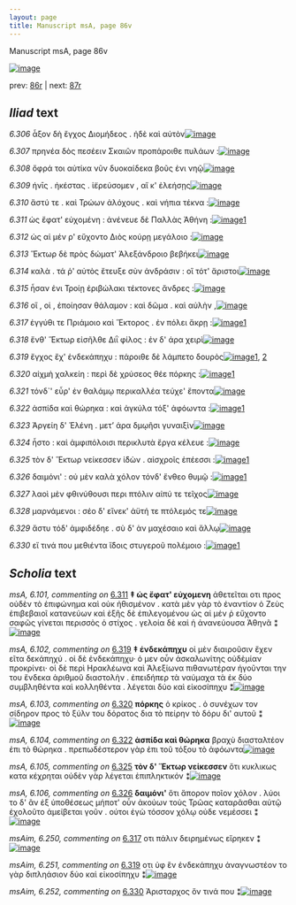 ```yaml
---
layout: page
title: Manuscript msA, page 86v
---
```


Manuscript msA, page 86v

[![image](http://www.homermultitext.org/iipsrv?OBJ=IIP,1.0&FIF=/project/homer/pyramidal/deepzoom/hmt/vaimg/2017a/VA086VN_0589.tif&WID=100&CVT=JPEG)](http://www.homermultitext.org/ict2/?urn=urn:cite2:hmt:vaimg.2017a:VA086VN_0589)

prev:  [86r](../86r/) | next:  [87r](../87r/)

## *Iliad* text

*6.306* <a id="6.306"/> ἆξον δὴ ἔγχος Διομήδεος . ἠδὲ καὶ αὐτὸν[![image](http://www.homermultitext.org/iipsrv?OBJ=IIP,1.0&FIF=/project/homer/pyramidal/deepzoom/hmt/vaimg/2017a/VA086VN_0589.tif&RGN=0.413,0.2254,0.397,0.0331&WID=1000&CVT=JPEG)](http://www.homermultitext.org/ict2/?urn=urn:cite2:hmt:vaimg.2017a:VA086VN_0589@0.413,0.2254,0.397,0.0331)

*6.307* <a id="6.307"/> πρηνέα δὸς πεσέειν Σκαιῶν προπάροιθε πυλάων :[![image](http://www.homermultitext.org/iipsrv?OBJ=IIP,1.0&FIF=/project/homer/pyramidal/deepzoom/hmt/vaimg/2017a/VA086VN_0589.tif&RGN=0.418,0.2442,0.445,0.0346&WID=1000&CVT=JPEG)](http://www.homermultitext.org/ict2/?urn=urn:cite2:hmt:vaimg.2017a:VA086VN_0589@0.418,0.2442,0.445,0.0346)

*6.308* <a id="6.308"/> ὄφρά τοι αὐτίκα νῦν δυοκαίδεκα βοῦς ἐνι νηῷ[![image](http://www.homermultitext.org/iipsrv?OBJ=IIP,1.0&FIF=/project/homer/pyramidal/deepzoom/hmt/vaimg/2017a/VA086VN_0589.tif&RGN=0.421,0.2615,0.445,0.0346&WID=1000&CVT=JPEG)](http://www.homermultitext.org/ict2/?urn=urn:cite2:hmt:vaimg.2017a:VA086VN_0589@0.421,0.2615,0.445,0.0346)

*6.309* <a id="6.309"/> ήνῑς . ἠκέστας . ἱ̈ερεύσομεν , αἴ κ' ἐλεήσῃς[![image](http://www.homermultitext.org/iipsrv?OBJ=IIP,1.0&FIF=/project/homer/pyramidal/deepzoom/hmt/vaimg/2017a/VA086VN_0589.tif&RGN=0.421,0.2825,0.445,0.0346&WID=1000&CVT=JPEG)](http://www.homermultitext.org/ict2/?urn=urn:cite2:hmt:vaimg.2017a:VA086VN_0589@0.421,0.2825,0.445,0.0346)

*6.310* <a id="6.310"/> ἄστύ τε . καὶ Τρώων ἀλόχους . καὶ νήπια τέκνα :[![image](http://www.homermultitext.org/iipsrv?OBJ=IIP,1.0&FIF=/project/homer/pyramidal/deepzoom/hmt/vaimg/2017a/VA086VN_0589.tif&RGN=0.424,0.3013,0.445,0.0346&WID=1000&CVT=JPEG)](http://www.homermultitext.org/ict2/?urn=urn:cite2:hmt:vaimg.2017a:VA086VN_0589@0.424,0.3013,0.445,0.0346)

*6.311* <a id="6.311"/> ὡς ἔφατ' εὐχομένη : ἀνένευε δὲ Παλλὰς Ἀθήνη :[![image](http://www.homermultitext.org/iipsrv?OBJ=IIP,1.0&FIF=/project/homer/pyramidal/deepzoom/hmt/vaimg/2017a/VA086VN_0589.tif&RGN=0.422,0.3201,0.445,0.0346&WID=1000&CVT=JPEG)](http://www.homermultitext.org/ict2/?urn=urn:cite2:hmt:vaimg.2017a:VA086VN_0589@0.422,0.3201,0.445,0.0346)[1](#msA_6.101)

*6.312* <a id="6.312"/> ὡς αἱ μέν ρ' εὔχοντο Διὸς κούρῃ μεγάλοιο :[![image](http://www.homermultitext.org/iipsrv?OBJ=IIP,1.0&FIF=/project/homer/pyramidal/deepzoom/hmt/vaimg/2017a/VA086VN_0589.tif&RGN=0.419,0.3403,0.445,0.0346&WID=1000&CVT=JPEG)](http://www.homermultitext.org/ict2/?urn=urn:cite2:hmt:vaimg.2017a:VA086VN_0589@0.419,0.3403,0.445,0.0346)

*6.313* <a id="6.313"/> Ἕκτωρ δὲ πρὸς δώματ' Ἀλεξάνδροιο βεβήκει[![image](http://www.homermultitext.org/iipsrv?OBJ=IIP,1.0&FIF=/project/homer/pyramidal/deepzoom/hmt/vaimg/2017a/VA086VN_0589.tif&RGN=0.42,0.3584,0.445,0.0346&WID=1000&CVT=JPEG)](http://www.homermultitext.org/ict2/?urn=urn:cite2:hmt:vaimg.2017a:VA086VN_0589@0.42,0.3584,0.445,0.0346)

*6.314* <a id="6.314"/> καλὰ . τά ῥ' αὐτὸς ἔτευξε σὺν ἀνδράσιν : οἳ τότ' ἄριστοι[![image](http://www.homermultitext.org/iipsrv?OBJ=IIP,1.0&FIF=/project/homer/pyramidal/deepzoom/hmt/vaimg/2017a/VA086VN_0589.tif&RGN=0.44,0.3772,0.445,0.0346&WID=1000&CVT=JPEG)](http://www.homermultitext.org/ict2/?urn=urn:cite2:hmt:vaimg.2017a:VA086VN_0589@0.44,0.3772,0.445,0.0346)

*6.315* <a id="6.315"/> ἦσαν ἐνι Τροίῃ ἐριβώλακι τέκτονες ἄνδρες :[![image](http://www.homermultitext.org/iipsrv?OBJ=IIP,1.0&FIF=/project/homer/pyramidal/deepzoom/hmt/vaimg/2017a/VA086VN_0589.tif&RGN=0.432,0.3982,0.445,0.0346&WID=1000&CVT=JPEG)](http://www.homermultitext.org/ict2/?urn=urn:cite2:hmt:vaimg.2017a:VA086VN_0589@0.432,0.3982,0.445,0.0346)

*6.316* <a id="6.316"/> οἵ , οἱ , ἐποίησαν θάλαμον : καὶ δῶμα . καὶ αὐλὴν ,[![image](http://www.homermultitext.org/iipsrv?OBJ=IIP,1.0&FIF=/project/homer/pyramidal/deepzoom/hmt/vaimg/2017a/VA086VN_0589.tif&RGN=0.428,0.4162,0.445,0.0346&WID=1000&CVT=JPEG)](http://www.homermultitext.org/ict2/?urn=urn:cite2:hmt:vaimg.2017a:VA086VN_0589@0.428,0.4162,0.445,0.0346)

*6.317* <a id="6.317"/> ἐγγύθι τε Πριάμοιο καὶ Ἕκτορος . ἐν πόλει ἄκρῃ :[![image](http://www.homermultitext.org/iipsrv?OBJ=IIP,1.0&FIF=/project/homer/pyramidal/deepzoom/hmt/vaimg/2017a/VA086VN_0589.tif&RGN=0.431,0.4358,0.445,0.0346&WID=1000&CVT=JPEG)](http://www.homermultitext.org/ict2/?urn=urn:cite2:hmt:vaimg.2017a:VA086VN_0589@0.431,0.4358,0.445,0.0346)[1](#msAim_6.250)

*6.318* <a id="6.318"/> ἔνθ' Ἕκτωρ εἰσῆλθε Διῒ φίλος : ἐν δ' άρα χειρὶ[![image](http://www.homermultitext.org/iipsrv?OBJ=IIP,1.0&FIF=/project/homer/pyramidal/deepzoom/hmt/vaimg/2017a/VA086VN_0589.tif&RGN=0.436,0.4515,0.445,0.0346&WID=1000&CVT=JPEG)](http://www.homermultitext.org/ict2/?urn=urn:cite2:hmt:vaimg.2017a:VA086VN_0589@0.436,0.4515,0.445,0.0346)

*6.319* <a id="6.319"/> ἔγχος ἔχ' ἑνδεκάπηχυ : πάροιθε δὲ λάμπετο δουρὸς[![image](http://www.homermultitext.org/iipsrv?OBJ=IIP,1.0&FIF=/project/homer/pyramidal/deepzoom/hmt/vaimg/2017a/VA086VN_0589.tif&RGN=0.436,0.4718,0.445,0.0346&WID=1000&CVT=JPEG)](http://www.homermultitext.org/ict2/?urn=urn:cite2:hmt:vaimg.2017a:VA086VN_0589@0.436,0.4718,0.445,0.0346)[1](#msA_6.102), [2](#msAim_6.251)

*6.320* <a id="6.320"/> αἰχμὴ χαλκείη : περὶ δὲ χρύσεος θέε πόρκης :[![image](http://www.homermultitext.org/iipsrv?OBJ=IIP,1.0&FIF=/project/homer/pyramidal/deepzoom/hmt/vaimg/2017a/VA086VN_0589.tif&RGN=0.434,0.4921,0.445,0.0346&WID=1000&CVT=JPEG)](http://www.homermultitext.org/ict2/?urn=urn:cite2:hmt:vaimg.2017a:VA086VN_0589@0.434,0.4921,0.445,0.0346)[1](#msA_6.103)

*6.321* <a id="6.321"/> τόνδ`' εὗρ' ἐν θαλάμῳ περικαλλέα τεύχε' ἔποντα[![image](http://www.homermultitext.org/iipsrv?OBJ=IIP,1.0&FIF=/project/homer/pyramidal/deepzoom/hmt/vaimg/2017a/VA086VN_0589.tif&RGN=0.434,0.5101,0.445,0.0346&WID=1000&CVT=JPEG)](http://www.homermultitext.org/ict2/?urn=urn:cite2:hmt:vaimg.2017a:VA086VN_0589@0.434,0.5101,0.445,0.0346)

*6.322* <a id="6.322"/> ἀσπίδα καὶ θώρηκα : καὶ ἀγκύλα τόξ' ἀφόωντα :[![image](http://www.homermultitext.org/iipsrv?OBJ=IIP,1.0&FIF=/project/homer/pyramidal/deepzoom/hmt/vaimg/2017a/VA086VN_0589.tif&RGN=0.436,0.5304,0.445,0.0346&WID=1000&CVT=JPEG)](http://www.homermultitext.org/ict2/?urn=urn:cite2:hmt:vaimg.2017a:VA086VN_0589@0.436,0.5304,0.445,0.0346)[1](#msA_6.104)

*6.323* <a id="6.323"/> Ἀργείη δ' Ἑλένη . μετ’ άρα δμῳῆσι γυναιξὶν[![image](http://www.homermultitext.org/iipsrv?OBJ=IIP,1.0&FIF=/project/homer/pyramidal/deepzoom/hmt/vaimg/2017a/VA086VN_0589.tif&RGN=0.437,0.5477,0.445,0.0346&WID=1000&CVT=JPEG)](http://www.homermultitext.org/ict2/?urn=urn:cite2:hmt:vaimg.2017a:VA086VN_0589@0.437,0.5477,0.445,0.0346)

*6.324* <a id="6.324"/> ἧστο : καὶ ἀμφιπόλοισι περικλυτὰ ἔργα κέλευε :[![image](http://www.homermultitext.org/iipsrv?OBJ=IIP,1.0&FIF=/project/homer/pyramidal/deepzoom/hmt/vaimg/2017a/VA086VN_0589.tif&RGN=0.438,0.5665,0.445,0.0346&WID=1000&CVT=JPEG)](http://www.homermultitext.org/ict2/?urn=urn:cite2:hmt:vaimg.2017a:VA086VN_0589@0.438,0.5665,0.445,0.0346)

*6.325* <a id="6.325"/> τὸν δ' Ἕκτωρ νείκεσσεν ἰ̈δὼν . αἰσχροῖς ἐπέεσσι :[![image](http://www.homermultitext.org/iipsrv?OBJ=IIP,1.0&FIF=/project/homer/pyramidal/deepzoom/hmt/vaimg/2017a/VA086VN_0589.tif&RGN=0.437,0.5875,0.445,0.0346&WID=1000&CVT=JPEG)](http://www.homermultitext.org/ict2/?urn=urn:cite2:hmt:vaimg.2017a:VA086VN_0589@0.437,0.5875,0.445,0.0346)[1](#msA_6.105)

*6.326* <a id="6.326"/> δαιμόνι' : οὐ μὲν καλὰ χόλον τόνδ' ἔνθεο θυμῷ :[![image](http://www.homermultitext.org/iipsrv?OBJ=IIP,1.0&FIF=/project/homer/pyramidal/deepzoom/hmt/vaimg/2017a/VA086VN_0589.tif&RGN=0.438,0.6048,0.445,0.0346&WID=1000&CVT=JPEG)](http://www.homermultitext.org/ict2/?urn=urn:cite2:hmt:vaimg.2017a:VA086VN_0589@0.438,0.6048,0.445,0.0346)[1](#msA_6.106)

*6.327* <a id="6.327"/> λαοὶ μὲν φθινύθουσι περι πτόλιν αἰπύ τε τεῖχος[![image](http://www.homermultitext.org/iipsrv?OBJ=IIP,1.0&FIF=/project/homer/pyramidal/deepzoom/hmt/vaimg/2017a/VA086VN_0589.tif&RGN=0.437,0.6251,0.445,0.0346&WID=1000&CVT=JPEG)](http://www.homermultitext.org/ict2/?urn=urn:cite2:hmt:vaimg.2017a:VA086VN_0589@0.437,0.6251,0.445,0.0346)

*6.328* <a id="6.328"/> μαρνάμενοι : σέο δ' εἵνεκ' ἀϋτή τε πτόλεμός τε[![image](http://www.homermultitext.org/iipsrv?OBJ=IIP,1.0&FIF=/project/homer/pyramidal/deepzoom/hmt/vaimg/2017a/VA086VN_0589.tif&RGN=0.44,0.6439,0.445,0.0346&WID=1000&CVT=JPEG)](http://www.homermultitext.org/ict2/?urn=urn:cite2:hmt:vaimg.2017a:VA086VN_0589@0.44,0.6439,0.445,0.0346)

*6.329* <a id="6.329"/> ἄστυ τόδ' ἀμφιδέδηε . σὺ δ' ὰν μαχέσαιο καὶ ἄλλῳ[![image](http://www.homermultitext.org/iipsrv?OBJ=IIP,1.0&FIF=/project/homer/pyramidal/deepzoom/hmt/vaimg/2017a/VA086VN_0589.tif&RGN=0.44,0.6612,0.445,0.0346&WID=1000&CVT=JPEG)](http://www.homermultitext.org/ict2/?urn=urn:cite2:hmt:vaimg.2017a:VA086VN_0589@0.44,0.6612,0.445,0.0346)

*6.330* <a id="6.330"/> εἴ τινά που μεθιέντα ἴ̈δοις στυγεροῦ πολέμοιο :[![image](http://www.homermultitext.org/iipsrv?OBJ=IIP,1.0&FIF=/project/homer/pyramidal/deepzoom/hmt/vaimg/2017a/VA086VN_0589.tif&RGN=0.447,0.6799,0.445,0.0346&WID=1000&CVT=JPEG)](http://www.homermultitext.org/ict2/?urn=urn:cite2:hmt:vaimg.2017a:VA086VN_0589@0.447,0.6799,0.445,0.0346)[1](#msAim_6.252)

## *Scholia* text

*msA, 6.101, commenting on* [6.311](#6.311)  <a id="msA_6.101"/> **‡ ὡς ἔφατ' εὐχομενη** ἀθετεῖται οτι προς οὐδὲν τὸ ἐπιφώνημα καὶ οὐκ ἠθισμένον . κατὰ μὲν γὰρ τὸ ἐναντίον ὁ Ζεὺς ἐπιβεβαιοῖ κατανεύων καὶ ἑξῆς δὲ ἐπιλεγομένου ὡς αἱ μέν ῥ εὔχοντο σαφῶς γίνεται περισσὸς ὁ στίχος . γελοία δὲ καὶ ἡ ἀνανεύουσα Ἀθηνᾶ ⁑[![image](http://www.homermultitext.org/iipsrv?OBJ=IIP,1.0&FIF=/project/homer/pyramidal/deepzoom/hmt/vaimg/2017a/VA086VN_0589.tif&RGN=0.17096536,0.11562932,0.68809875,0.03900415&WID=1000&CVT=JPEG)](http://www.homermultitext.org/ict2/?urn=urn:cite2:hmt:vaimg.2017a:VA086VN_0589@0.17096536,0.11562932,0.68809875,0.03900415)

*msA, 6.102, commenting on* [6.319](#6.319)  <a id="msA_6.102"/> **‡ ἑνδεκάπηχυ** οἱ μὲν διαιροῦσιν ἔχεν εῖτα δεκάπηχύ . οἱ δὲ ἐνδεκάπηχυ· ὁ μεν οὖν ἀσκαλωνίτης οὐδὲμίαν προκρίνει· οἱ δὲ περὶ Ηρακλέωνα καὶ Ἀλεξίωνα πιθανωτέραν ἡγοῦνται την του ἔνδεκα ἀριθμοῦ διαστολὴν . ἐπειδήπερ τὰ ναύμαχα τὰ ἐκ δύο συμβληθέντα καὶ κολληθέντα . λέγεται δύο καὶ εἰκοσίπηχυ ⁑[![image](http://www.homermultitext.org/iipsrv?OBJ=IIP,1.0&FIF=/project/homer/pyramidal/deepzoom/hmt/vaimg/2017a/VA086VN_0589.tif&RGN=0.17630803,0.47538036,0.21389094,0.11701245&WID=1000&CVT=JPEG)](http://www.homermultitext.org/ict2/?urn=urn:cite2:hmt:vaimg.2017a:VA086VN_0589@0.17630803,0.47538036,0.21389094,0.11701245)

*msA, 6.103, commenting on* [6.320](#6.320)  <a id="msA_6.103"/> **πόρκης** ὁ κρίκος . ὁ συνέχων τον σίδηρον προς τὸ ξύλν του δόρατος δια τὸ πείρην τὸ δόρυ δι' αυτοῦ ⁑[![image](http://www.homermultitext.org/iipsrv?OBJ=IIP,1.0&FIF=/project/homer/pyramidal/deepzoom/hmt/vaimg/2017a/VA086VN_0589.tif&RGN=0.18349300,0.58243430,0.20891673,0.04730290&WID=1000&CVT=JPEG)](http://www.homermultitext.org/ict2/?urn=urn:cite2:hmt:vaimg.2017a:VA086VN_0589@0.18349300,0.58243430,0.20891673,0.04730290)

*msA, 6.104, commenting on* [6.322](#6.322)  <a id="msA_6.104"/> **ἀσπίδα καὶ θώρηκα** βραχὺ διασταλτέον ἐπι τὸ θώρηκα . πρεπωδέστερον γὰρ ἐπι τοῦ τόξου τὸ ἀφόωντα[![image](http://www.homermultitext.org/iipsrv?OBJ=IIP,1.0&FIF=/project/homer/pyramidal/deepzoom/hmt/vaimg/2017a/VA086VN_0589.tif&RGN=0.18699337,0.62600277,0.20486367,0.04426003&WID=1000&CVT=JPEG)](http://www.homermultitext.org/ict2/?urn=urn:cite2:hmt:vaimg.2017a:VA086VN_0589@0.18699337,0.62600277,0.20486367,0.04426003)

*msA, 6.105, commenting on* [6.325](#6.325)  <a id="msA_6.105"/> **τὸν δ' Ἕκτωρ νείκεσσεν** ὅτι κυκλικως κατα κέχρηται οὐδὲν γὰρ λέγεται ἐπιπληκτικόν ⁑[![image](http://www.homermultitext.org/iipsrv?OBJ=IIP,1.0&FIF=/project/homer/pyramidal/deepzoom/hmt/vaimg/2017a/VA086VN_0589.tif&RGN=0.18736183,0.66611342,0.20560059,0.04066390&WID=1000&CVT=JPEG)](http://www.homermultitext.org/ict2/?urn=urn:cite2:hmt:vaimg.2017a:VA086VN_0589@0.18736183,0.66611342,0.20560059,0.04066390)

*msA, 6.106, commenting on* [6.326](#6.326)  <a id="msA_6.106"/> **δαιμόνι'** ὅτι ἅπορον ποῖον χόλον . λύοι το δ' ἂν ἐξ ὑποθέσεως μήποτ' οὖν ἀκούων τοὺς Τρῶας καταρᾶσθαι αὐτῷ ἐχολοῦτο ἀμείβεται γοῦν . ούτοι ἐγὼ τόσσον χόλῳ οὐδε νεμέσσει ⁑[![image](http://www.homermultitext.org/iipsrv?OBJ=IIP,1.0&FIF=/project/homer/pyramidal/deepzoom/hmt/vaimg/2017a/VA086VN_0589.tif&RGN=0.18920413,0.69875519,0.36588062,0.05449516&WID=1000&CVT=JPEG)](http://www.homermultitext.org/ict2/?urn=urn:cite2:hmt:vaimg.2017a:VA086VN_0589@0.18920413,0.69875519,0.36588062,0.05449516)

*msAim, 6.250, commenting on* [6.317](#6.317)  <a id="msAim_6.250"/> οτι πάλιν δειρημένως εἴρηκεν ⁑[![image](http://www.homermultitext.org/iipsrv?OBJ=IIP,1.0&FIF=/project/homer/pyramidal/deepzoom/hmt/vaimg/2017a/VA086VN_0589.tif&RGN=0.38006632,0.44702628,0.05490052,0.01798064&WID=1000&CVT=JPEG)](http://www.homermultitext.org/ict2/?urn=urn:cite2:hmt:vaimg.2017a:VA086VN_0589@0.38006632,0.44702628,0.05490052,0.01798064)

*msAim, 6.251, commenting on* [6.319](#6.319)  <a id="msAim_6.251"/> οτι ὑφ ἓν ἐνδεκάπηχυ ἀναγνωστέον το γὰρ διπληάσιον δύο καὶ εἰκοσίπηχυ ⁑[![image](http://www.homermultitext.org/iipsrv?OBJ=IIP,1.0&FIF=/project/homer/pyramidal/deepzoom/hmt/vaimg/2017a/VA086VN_0589.tif&RGN=0.38043478,0.48132780,0.06411201,0.06500692&WID=1000&CVT=JPEG)](http://www.homermultitext.org/ict2/?urn=urn:cite2:hmt:vaimg.2017a:VA086VN_0589@0.38043478,0.48132780,0.06411201,0.06500692)

*msAim, 6.252, commenting on* [6.330](#6.330)  <a id="msAim_6.252"/> Ἀρισταρχος ὅν τινά που ⁑[![image](http://www.homermultitext.org/iipsrv?OBJ=IIP,1.0&FIF=/project/homer/pyramidal/deepzoom/hmt/vaimg/2017a/VA086VN_0589.tif&RGN=0.39959469,0.69958506,0.04716286,0.01742739&WID=1000&CVT=JPEG)](http://www.homermultitext.org/ict2/?urn=urn:cite2:hmt:vaimg.2017a:VA086VN_0589@0.39959469,0.69958506,0.04716286,0.01742739)